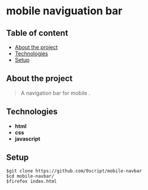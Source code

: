 # mobile naviguation bar  
## Table of content  
* [About the project](#about-the-project)  
* [Technologies](#technologies)   
* [Setup](#setup)  
## About the project  
>A navigation bar for mobile .  
## Technologies  
* **html**  
* **css**  
* **javascript**  

## Setup  
```shell  
$git clone https://github.com/0script/mobile-navbar 
$cd mobile-navbar/
$firefox index.html  
```
